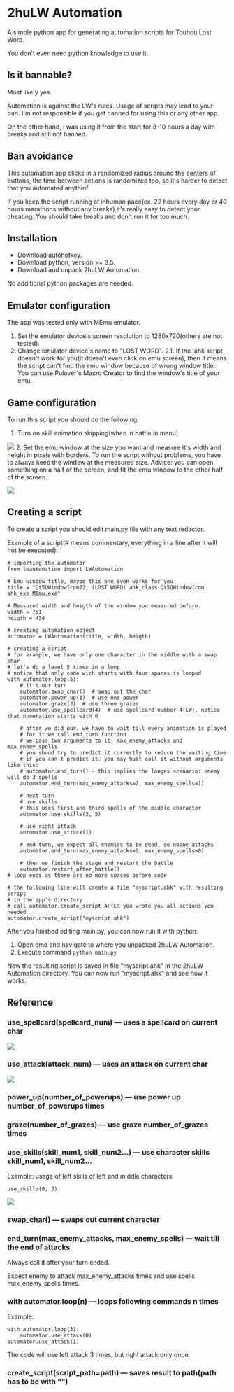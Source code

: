 # 2huLW Automation
A simple python app for generating automation scripts for Touhou Lost Word.

You don't even need python knowledge to use it.

## Is it bannable?
Most likely yes.

Automation is against the LW's rules. Usage of scripts may lead to your ban. 
I'm not responsible if you get banned for using this or any other app.

On the other hand, i was using it from the start for 8-10 hours a day with breaks and still not banned.

## Ban avoidance
This automation app clicks in a randomized radius around the centers of buttons,
the time between actions is randomized too, so it's harder to detect that 
you automated anythinf.

If you keep the script running at inhuman pace(ex. 22 hours every day or 40 hours
marathons without any breaks) it's really easy to detect your cheating. You should 
take breaks and don't run it for too much.

## Installation
* Download autohotkey.
* Download python, version >= 3.5.
* Download and unpack 2huLW Automation.

No additional python packages are needed.

## Emulator configuration 
The app was tested only with MEmu emulator.
1. Set the emulator device's screen resolution to 1280x720(others are not tested).
2. Change emulator device's name to "LOST WORD".
2.1. If the .ahk script doesn't work for you(it doesn't even click on emu screen),
then it means the script can't find the emu window because of wrong window title.
You can use Pulover's Macro Creator to find the window's title of your emu.

## Game configuration
To run this script you should do the following:
1. Turn on skill animation skipping(when in battle in menu)

![](readme_pics/skill_skip.jpg)
2. Set the emu window at the size you want and measure it's width and height in 
pixels with borders. To run the script without problems, you have to always keep 
the window at the measured size.
Advice: you can open something on a half of the screen, and fit the emu window
to the other half of the screen.

![](readme_pics/measurement.jpg)

## Creating a script
To create a script you should edit main.py file with any text redactor.

Example of a script(# means commentary, everything in a line after it will not be executed):
```
# importing the automator
from lwautomation import LWAutomation

# Emu window title, maybe this one even works for you
title = "Qt5QWindowIcon22, (LOST WORD) ahk_class Qt5QWindowIcon ahk_exe MEmu.exe"

# Measured width and heigth of the window you measured before.
width = 751
heigth = 434

# creating automation object
automator = LWAutomation(title, width, heigth)

# creating a script
# for example, we have only one character in the middle with a swap char
# let's do a level 5 times in a loop
# notice that only code wich starts with four spaces is looped
with automator.loop(5):
    # it's our turn
    automator.swap_char()  # swap out the char
    automator.power_up(1)  # use one power
    automator.graze(3)  # use three grazes
    automator.use_spellcard(4)  # use spellcard number 4(LW), notice that numeration starts with 0

    # after we did our, we have to wait till every animation is played
    # for it we call end_turn function
    # we pass two arguments to it: max_enemy_attacks and max_enemy_spells
    # you shoud try to predict it correctly to reduce the waiting time
    # if you can't predict it, you may hust call it without arguments like this:
    # automator.end_turn() - this implies the longes scenario: enemy will do 3 spells
    automator.end_turn(max_enemy_attacks=2, max_enemy_spells=1)

    # next turn
    # use skills
    # this uses first and third spells of the middle character
    automator.use_skills(3, 5)

    # use right attack
    automator.use_attack(1)

    # end turn, we expect all enemies to be dead, so noone attacks
    automator.end_turn(max_enemy_attacks=0, max_enemy_spells=0)

    # then we finish the stage and restart the battle
    automator.restart_after_battle()
# loop ends as there are no more spaces before code

# the following line will create a file "myscript.ahk" with resulting script
# in the app's directory
# call automator.create_script AFTER you wrote you all actions you needed
automator.create_script("myscript.ahk")
```
After you finished editing main.py, you can now run it with python:
1. Open cmd and navigate to where you unpacked 2huLW Automation.
2. Execute command ```python main.py```

Now the resulting script is saved in file "myscript.ahk" in the 2huLW Automation directory.
You can now run "myscript.ahk" and see how it works.

## Reference

### use_spellcard(spellcard_num) — uses a spellcard on current char

![](readme_pics/spellcards.jpg)

### use_attack(attack_num) — uses an attack on current char

![](readme_pics/attacks.jpg)

### power_up(number_of_powerups) — use power up number_of_powerups times

### graze(number_of_grazes) — use graze number_of_grazes times

### use_skills(skill_num1, skill_num2...) — use character skills skill_num1, skill_num2...

Example: usage of left skills of left and middle characters:

```use_skills(0, 3)```

![](readme_pics/skill_skip.jpg)

### swap_char() — swaps out current character

### end_turn(max_enemy_attacks, max_enemy_spells) — wait till the end of attacks

Always call it after your turn ended.

Expect enemy to attack max_enemy_attacks times and use spells max_enemy_spells times.

### with automator.loop(n) — loops following commands n times

Example:

```
with automator.loop(3):
    automator.use_attack(0)
automator.use_attack(1)
```

The code will use left attack 3 times, but right attack only once.

### create_script(script_path=path) — saves result to path(path has to be with "")

